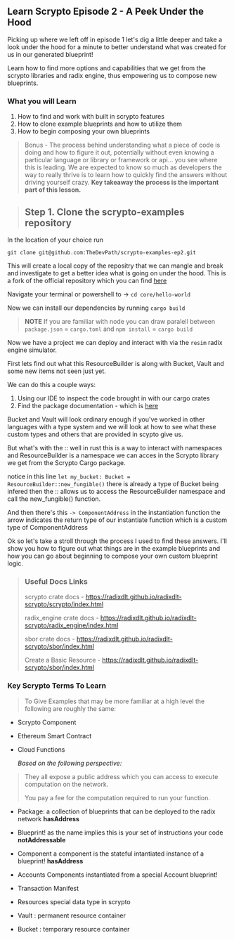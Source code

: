 ## Learn Scrypto Episode 2 - A Peek Under the Hood

Picking up where we left off in episode 1 let's dig a little deeper and take a look under the hood for a minute to better understand what was created for us in our generated blueprint!

Learn how to find more options and capabilities that we get from the scrypto libraries and radix engine, thus empowering us to compose new blueprints.

### What you will Learn

1. How to find and work with built in scrypto features
2. How to clone example blueprints and how to utilize them
3. How to begin composing your own blueprints

> Bonus - The process behind understanding what a piece of code is doing and how to figure it out, potentially without even knowing a particular language or library or framework or api... you see where this is leading. We are expected to know so much as developers the way to really thrive is to learn how to quickly find the answers without driving yourself crazy. **Key takeaway the process is the important part of this lesson.**

> ## Step 1. Clone the scrypto-examples repository

In the location of your choice run

`git clone git@github.com:TheDevPath/scrypto-examples-ep2.git`

This will create a local copy of the repositry that we can mangle and break and investigate to get a better idea what is going on under the hood. This is a fork of the official repository which you can find [here](https://github.com/radixdlt/scrypto-examples)

Navigate your terminal or powershell to -> `cd core/hello-world`

Now we can install our dependencies by running `cargo build`

> **NOTE** If you are familiar with node you can draw paralell between
> `package.json` = `cargo.toml` and `npm install` = `cargo build`

Now we have a project we can deploy and interact with via the `resim` radix engine simulator.

First lets find out what this ResourceBuilder is along with Bucket, Vault and some new items not seen just yet.

We can do this a couple ways:

1. Using our IDE to inspect the code brought in with our cargo crates
2. Find the package documentation - which is [here](https://radixdlt.github.io/radixdlt-scrypto/scrypto/index.html)

Bucket and Vault will look ordinary enough if you've worked in other languages with a type system and we will look at how to see what these custom types and others that are provided in scypto give us.

But what's with the :: well in rust this is a way to interact with namespaces and ResourceBuilder is a namespace we can acces in the Scrypto library we get from the Scrypto Cargo package.

notice in this line `let my_bucket: Bucket = ResourceBuilder::new_fungible()` there is already a type of Bucket being infered then the :: allows us to access the ResourceBuilder namespace and call the new_fungible() function.

And then there's this `-> ComponentAddress` in the instantiation function the arrow indicates the return type of our instantiate function which is a custom type of ComponentAddress

Ok so let's take a stroll through the process I used to find these answers. I'll show you how to figure out what things are in the example blueprints and how you can go about beginning to compose your own custom blueprint logic.

> ### Useful Docs Links
>
> scrypto crate docs -
> https://radixdlt.github.io/radixdlt-scrypto/scrypto/index.html
>
> radix_engine crate docs -
> https://radixdlt.github.io/radixdlt-scrypto/radix_engine/index.html
>
> sbor crate docs - https://radixdlt.github.io/radixdlt-scrypto/sbor/index.html
>
> Create a Basic Resource - https://radixdlt.github.io/radixdlt-scrypto/sbor/index.html

### Key Scrypto Terms To Learn

> To Give Examples that may be more familiar at a high level the following are roughly the same:

- Scrypto Component
- Ethereum Smart Contract
- Cloud Functions

  _Based on the following perspective:_

> They all expose a public address which you can access to execute computation on the network.
>
> You pay a fee for the computation required to run your function.

- Package: a collection of blueprints that can be deployed to the radix network **hasAddress**
- Blueprint! as the name implies this is your set of instructions your code **notAddressable**
- Component a component is the stateful intantiated instance of a blueprint! **hasAddress**

- Accounts Components instantiated from a special Account blueprint!

- Transaction Manifest

- Resources special data type in scrypto
- Vault : permanent resource container
- Bucket : temporary resource container
